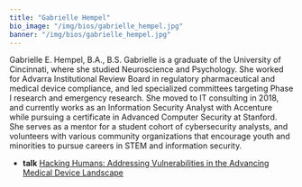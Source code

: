 ```yaml
---
title: "Gabrielle Hempel"
bio_image: "/img/bios/gabrielle_hempel.jpg"
banner: "/img/bios/gabrielle_hempel.jpg"
---
```


Gabrielle E. Hempel, B.A., B.S.
Gabrielle is a graduate of the University of Cincinnati, where she studied Neuroscience and Psychology. She worked for Advarra Institutional Review Board in regulatory pharmaceutical and medical device compliance, and led specialized committees targeting Phase I research and emergency research. She moved to IT consulting in 2018, and currently works as an Information Security Analyst with Accenture while pursuing a certificate in Advanced Computer Security at Stanford. She serves as a mentor for a student cohort of cybersecurity analysts, and volunteers with various community organizations that encourage youth and minorities to pursue careers in STEM and information security.

* **talk** [Hacking Humans: Addressing Vulnerabilities in the Advancing Medical Device Landscape](/talk/hacking_humans_addressing_vulnerabilities_in_the_advancing_medical_device_landscape)

